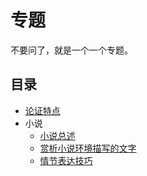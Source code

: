 # 专题

不要问了，就是一个一个专题。

## 目录

- [论证特点](论证特点.md)
- 小说
  - [小说总述](小说总述.md)
  - [赏析小说环境描写的文字](赏析小说环境描写的文字.md)
  - [情节表达技巧](情节表达技巧.md)
